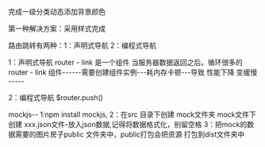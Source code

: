 完成一级分类动态添加背景颜色

第一种解决方案：采用样式完成

路由跳转有两种：1：声明式导航
               2：编程式导航

 1：声明式导航  router - link 是一个组件 当服务器数据返回之后。循环很多的router - link 组件------需要创建组件实例---耗内存卡顿---导致 性能下降 变缓慢 -----

 2：编程式导航  $router.push()



 mockjs--
   1:npm install mockjs,
   2：在src 目录下创建 mock文件夹   mock文件下 创建 xxx.json文件-放入json数据,记得将数据格式化，别留空格
   3：把mock的数据需要的图片房子public 文件夹中，public打包会把资源 打包到dist文件夹中
   
  